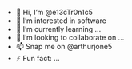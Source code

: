 - 👋 Hi, I’m @e13cTr0n1c5
- 👀 I’m interested in software 
- 🌱 I’m currently learning ...
- 💞️ I’m looking to collaborate on ...
- 📫 Snap me on @arthurjone5
- ⚡ Fun fact: ...

<!---
e13cTr0n1c5/e13cTr0n1c5 is a ✨ special ✨ repository because its `README.md` (this file) appears on your GitHub profile.
You can click the Preview link to take a look at your changes.
--->

